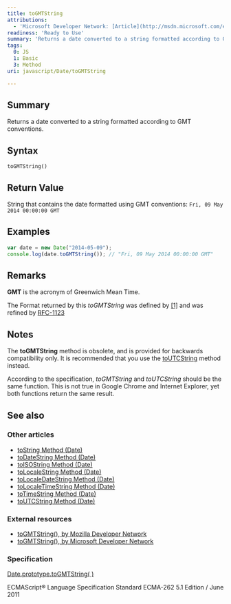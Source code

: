```yaml
---
title: toGMTString
attributions:
  - 'Microsoft Developer Network: [Article](http://msdn.microsoft.com/en-us/library/ie/a34ehb82(v=vs.94).aspx)'
readiness: 'Ready to Use'
summary: 'Returns a date converted to a string formatted according to GMT conventions.'
tags:
  0: JS
  1: Basic
  3: Method
uri: javascript/Date/toGMTString

---
```

## Summary

Returns a date converted to a string formatted according to GMT conventions.

## Syntax

    toGMTString()

## Return Value

String that contains the date formatted using GMT conventions: `Fri, 09 May 2014 00:00:00 GMT`

## Examples

``` js
var date = new Date("2014-05-09");
console.log(date.toGMTString()); // "Fri, 09 May 2014 00:00:00 GMT"
```

## Remarks

**GMT** is the acronym of Greenwich Mean Time.

The Format returned by this *toGMTString* was defined by [[1]](http://tools.ietf.org/html/rfc822#section-5) and was refined by [RFC-1123](http://tools.ietf.org/html/rfc1123#section-5.2.14)

## Notes

The **toGMTString** method is obsolete, and is provided for backwards compatibility only. It is recommended that you use the [toUTCString](/javascript/Date/toUTCString) method instead.

According to the specification, *toGMTString* and *toUTCString* should be the same function. This is not true in Google Chrome and Internet Explorer, yet both functions return the same result.

## See also

### Other articles

-   [toString Method (Date)](/javascript/Date/toString)
-   [toDateString Method (Date)](/javascript/Date/toDateString)
-   [toISOString Method (Date)](/javascript/Date/toISOString)
-   [toLocaleString Method (Date)](/javascript/Date/toLocaleString)
-   [toLocaleDateString Method (Date)](/javascript/Date/toLocaleDateString)
-   [toLocaleTimeString Method (Date)](/javascript/Date/toLocaleTimeString)
-   [toTimeString Method (Date)](/javascript/Date/toTimeString)
-   [toUTCString Method (Date)](/javascript/Date/toUTCString)

### External resources

-   [toGMTString(), by Mozilla Developer Network](https://developer.mozilla.org/en-US/docs/Web/JavaScript/Reference/Global_Objects/Date/toGMTString)
-   [toGMTString(), by Microsoft Developer Network](http://msdn.microsoft.com/en-us/library/ie/a34ehb82%28v=vs.94%29.aspx)

### Specification

[Date.prototype.toGMTString( )](http://www.ecma-international.org/ecma-262/5.1/#sec-B.2.6)

ECMAScript® Language Specification Standard ECMA-262 5.1 Edition / June 2011


